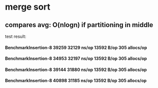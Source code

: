 # merge sort
## compares avg: O(nlogn) if partitioning in middle


test result:

#### BenchmarkInsertion-8   	   39259	     32129 ns/op	   13592 B/op	     305 allocs/op
#### BenchmarkInsertion-8   	   34953	     32197 ns/op	   13592 B/op	     305 allocs/op
#### BenchmarkInsertion-8   	   39144	     31880 ns/op	   13592 B/op	     305 allocs/op
#### BenchmarkInsertion-8   	   40898	     31185 ns/op	   13592 B/op	     305 allocs/op
